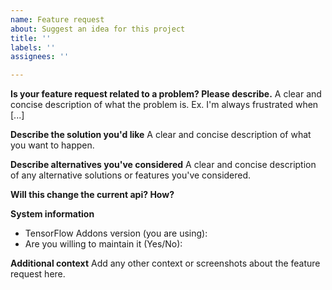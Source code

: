 ```yaml
---
name: Feature request
about: Suggest an idea for this project
title: ''
labels: ''
assignees: ''

---
```


**Is your feature request related to a problem? Please describe.**
A clear and concise description of what the problem is. Ex. I'm always frustrated when [...]

**Describe the solution you'd like**
A clear and concise description of what you want to happen.

**Describe alternatives you've considered**
A clear and concise description of any alternative solutions or features you've considered.

**Will this change the current api? How?**

**System information**
- TensorFlow Addons version (you are using):
- Are you willing to maintain it (Yes/No):

**Additional context**
Add any other context or screenshots about the feature request here.
